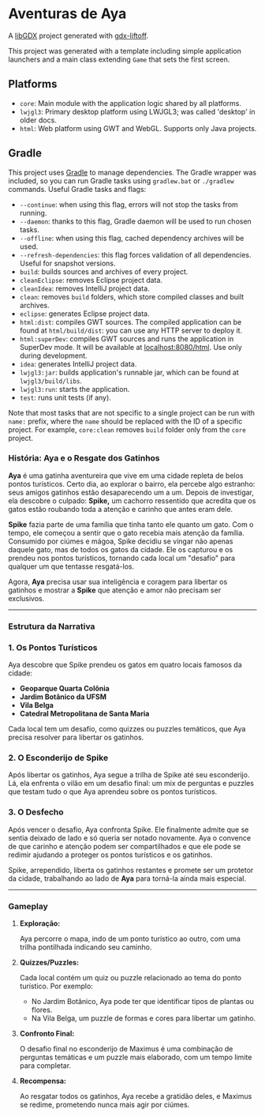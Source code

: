 # Aventuras de Aya

A [libGDX](https://libgdx.com/) project generated with [gdx-liftoff](https://github.com/libgdx/gdx-liftoff).

This project was generated with a template including simple application launchers and a main class extending `Game` that sets the first screen.

## Platforms

- `core`: Main module with the application logic shared by all platforms.
- `lwjgl3`: Primary desktop platform using LWJGL3; was called 'desktop' in older docs.
- `html`: Web platform using GWT and WebGL. Supports only Java projects.

## Gradle

This project uses [Gradle](https://gradle.org/) to manage dependencies.
The Gradle wrapper was included, so you can run Gradle tasks using `gradlew.bat` or `./gradlew` commands.
Useful Gradle tasks and flags:

- `--continue`: when using this flag, errors will not stop the tasks from running.
- `--daemon`: thanks to this flag, Gradle daemon will be used to run chosen tasks.
- `--offline`: when using this flag, cached dependency archives will be used.
- `--refresh-dependencies`: this flag forces validation of all dependencies. Useful for snapshot versions.
- `build`: builds sources and archives of every project.
- `cleanEclipse`: removes Eclipse project data.
- `cleanIdea`: removes IntelliJ project data.
- `clean`: removes `build` folders, which store compiled classes and built archives.
- `eclipse`: generates Eclipse project data.
- `html:dist`: compiles GWT sources. The compiled application can be found at `html/build/dist`: you can use any HTTP server to deploy it.
- `html:superDev`: compiles GWT sources and runs the application in SuperDev mode. It will be available at [localhost:8080/html](http://localhost:8080/html). Use only during development.
- `idea`: generates IntelliJ project data.
- `lwjgl3:jar`: builds application's runnable jar, which can be found at `lwjgl3/build/libs`.
- `lwjgl3:run`: starts the application.
- `test`: runs unit tests (if any).

Note that most tasks that are not specific to a single project can be run with `name:` prefix, where the `name` should be replaced with the ID of a specific project.
For example, `core:clean` removes `build` folder only from the `core` project.

### **História: Aya e o Resgate dos Gatinhos**

**Aya** é uma gatinha aventureira que vive em uma cidade repleta de belos pontos turísticos. Certo dia, ao explorar o bairro, ela percebe algo estranho: seus amigos gatinhos estão desaparecendo um a um. Depois de investigar, ela descobre o culpado: **Spike,** um cachorro ressentido que acredita que os gatos estão roubando toda a atenção e carinho que antes eram dele.

**Spike** fazia parte de uma família que tinha tanto ele quanto um gato. Com o tempo, ele começou a sentir que o gato recebia mais atenção da família. Consumido por ciúmes e mágoa, Spike decidiu se vingar não apenas daquele gato, mas de todos os gatos da cidade. Ele os capturou e os prendeu nos pontos turísticos, tornando cada local um "desafio" para qualquer um que tentasse resgatá-los.

Agora, **Aya** precisa usar sua inteligência e coragem para libertar os gatinhos e mostrar a **Spike** que atenção e amor não precisam ser exclusivos.

---

### **Estrutura da Narrativa**

### **1. Os Pontos Turísticos**

Aya descobre que Spike prendeu os gatos em quatro locais famosos da cidade:

- **Geoparque Quarta Colônia**
- **Jardim Botânico da UFSM**
- **Vila Belga**
- **Catedral Metropolitana de Santa Maria**

Cada local tem um desafio, como quizzes ou puzzles temáticos, que Aya precisa resolver para libertar os gatinhos.

### **2. O Esconderijo de Spike**

Após libertar os gatinhos, Aya segue a trilha de Spike até seu esconderijo. Lá, ela enfrenta o vilão em um desafio final: um mix de perguntas e puzzles que testam tudo o que Aya aprendeu sobre os pontos turísticos.

### **3. O Desfecho**

Após vencer o desafio, Aya confronta Spike. Ele finalmente admite que se sentia deixado de lado e só queria ser notado novamente. Aya o convence de que carinho e atenção podem ser compartilhados e que ele pode se redimir ajudando a proteger os pontos turísticos e os gatinhos.

Spike, arrependido, liberta os gatinhos restantes e promete ser um protetor da cidade, trabalhando ao lado de **Aya** para torná-la ainda mais especial.

---

### **Gameplay**

1. **Exploração:**
    
    Aya percorre o mapa, indo de um ponto turístico ao outro, com uma trilha pontilhada indicando seu caminho.
    
2. **Quizzes/Puzzles:**
    
    Cada local contém um quiz ou puzzle relacionado ao tema do ponto turístico. Por exemplo:
    
    - No Jardim Botânico, Aya pode ter que identificar tipos de plantas ou flores.
    - Na Vila Belga, um puzzle de formas e cores para libertar um gatinho.
3. **Confronto Final:**
    
    O desafio final no esconderijo de Maximus é uma combinação de perguntas temáticas e um puzzle mais elaborado, com um tempo limite para completar.
    
4. **Recompensa:**
    
    Ao resgatar todos os gatinhos, Aya recebe a gratidão deles, e Maximus se redime, prometendo nunca mais agir por ciúmes.
